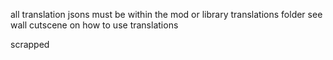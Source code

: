 all translation jsons must be within the mod or library translations folder 
see wall cutscene on how to use translations


scrapped
